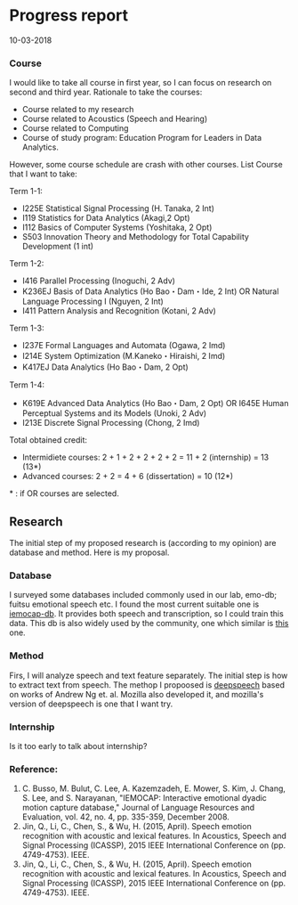 # Progress report
10-03-2018

### Course
I would like to take all course in first year, so I can focus on research on
second and third year. 
Rationale to take the courses:
- Course related to my research
- Course related to Acoustics (Speech and Hearing)
- Course related to Computing
- Course of study program: Education Program for Leaders in Data Analytics. 

However, some course schedule are 
crash with other courses.
List Course that I want to take:

Term 1-1:
- I225E Statistical Signal Processing (H. Tanaka, 2 Int)
- I119 Statistics for Data Analytics (Akagi,2 Opt)
- I112 Basics of Computer Systems (Yoshitaka, 2 Opt)
- S503 Innovation Theory and Methodology for Total Capability Development (1 int)

Term 1-2:
- I416 Parallel Processing (Inoguchi, 2 Adv)
- K236EJ Basis of Data Analytics (Ho Bao・Dam・Ide, 2 Int) OR Natural Language Processing I (Nguyen, 2 Int)
- I411 Pattern Analysis and Recognition (Kotani, 2 Adv) 

Term 1-3:
- I237E Formal Languages and Automata (Ogawa, 2 Imd)
- I214E System Optimization (M.Kaneko・Hiraishi, 2 Imd)
- K417EJ Data Analytics (Ho Bao・Dam, 2 Opt)

Term 1-4:
- K619E Advanced Data Analytics (Ho Bao・Dam, 2 Opt) OR I645E Human Perceptual Systems and its Models (Unoki, 2 Adv)
- I213E Discrete Signal Processing (Chong, 2 Imd)

Total obtained credit:
- Intermidiete courses: 2 + 1 + 2 + 2 + 2 + 2 = 11 + 2 (internship) = 13 (13*)
- Advanced courses: 2 + 2 = 4 + 6 (dissertation) = 10 (12*)

\* : if OR courses are selected.

## Research
The initial step of my proposed research is (according to my opinion) are database and method.
Here is my proposal.

### Database
I surveyed some databases included commonly used in our lab, emo-db; fuitsu emotional speech etc. 
I found the most current suitable one is [iemocap-db](http://sail.usc.edu/iemocap/). It provides both 
speech and transcription, so I could train this data. This db is also widely used by the community, 
one which similar is [this](https://ieeexplore.ieee.org/abstract/document/7178872/) one.

### Method
Firs, I will analyze speech and text feature separately. The initial step is how to extract text from speech.
The methop I propoosed is [deepspeech](https://arxiv.org/abs/1412.5567) based on works of Andrew Ng et. al. 
Mozilla also developed it, and mozilla's version of deepspeech is one that I want try. 

### Internship
Is it too early to talk about internship?

### Reference:
1. C. Busso, M. Bulut, C. Lee, A. Kazemzadeh, E. Mower, S. Kim, J. Chang, S. Lee, and S. Narayanan, "IEMOCAP: Interactive emotional dyadic motion capture database," Journal of Language Resources and Evaluation, vol. 42, no. 4, pp. 335-359, December 2008.
2. Jin, Q., Li, C., Chen, S., & Wu, H. (2015, April). Speech emotion recognition with acoustic and lexical features. In Acoustics, Speech and Signal Processing (ICASSP), 2015 IEEE International Conference on (pp. 4749-4753). IEEE.
3. Jin, Q., Li, C., Chen, S., & Wu, H. (2015, April). Speech emotion recognition with acoustic and lexical features. In Acoustics, Speech and Signal Processing (ICASSP), 2015 IEEE International Conference on (pp. 4749-4753). IEEE.
